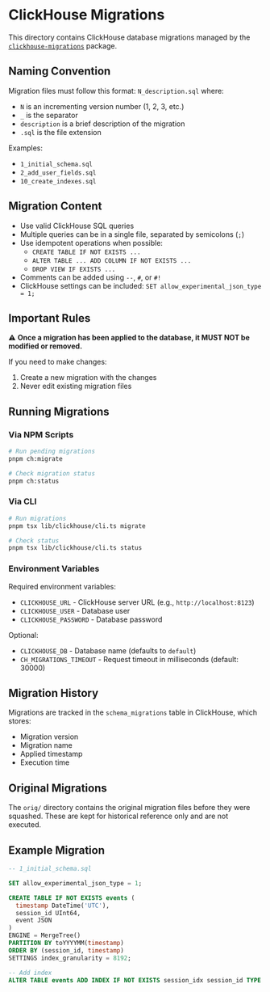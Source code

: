 # ClickHouse Migrations

This directory contains ClickHouse database migrations managed by the [`clickhouse-migrations`](https://github.com/VVVi/clickhouse-migrations) package.

## Naming Convention

Migration files must follow this format: `N_description.sql` where:
- `N` is an incrementing version number (1, 2, 3, etc.)
- `_` is the separator
- `description` is a brief description of the migration
- `.sql` is the file extension

Examples:
- `1_initial_schema.sql`
- `2_add_user_fields.sql`
- `10_create_indexes.sql`

## Migration Content

- Use valid ClickHouse SQL queries
- Multiple queries can be in a single file, separated by semicolons (`;`)
- Use idempotent operations when possible:
  - `CREATE TABLE IF NOT EXISTS ...`
  - `ALTER TABLE ... ADD COLUMN IF NOT EXISTS ...`
  - `DROP VIEW IF EXISTS ...`
- Comments can be added using `--`, `#`, or `#!`
- ClickHouse settings can be included: `SET allow_experimental_json_type = 1;`

## Important Rules

⚠️ **Once a migration has been applied to the database, it MUST NOT be modified or removed.**

If you need to make changes:
1. Create a new migration with the changes
2. Never edit existing migration files

## Running Migrations

### Via NPM Scripts

```bash
# Run pending migrations
pnpm ch:migrate

# Check migration status
pnpm ch:status
```

### Via CLI

```bash
# Run migrations
pnpm tsx lib/clickhouse/cli.ts migrate

# Check status
pnpm tsx lib/clickhouse/cli.ts status
```

### Environment Variables

Required environment variables:
- `CLICKHOUSE_URL` - ClickHouse server URL (e.g., `http://localhost:8123`)
- `CLICKHOUSE_USER` - Database user
- `CLICKHOUSE_PASSWORD` - Database password

Optional:
- `CLICKHOUSE_DB` - Database name (defaults to `default`)
- `CH_MIGRATIONS_TIMEOUT` - Request timeout in milliseconds (default: 30000)

## Migration History

Migrations are tracked in the `schema_migrations` table in ClickHouse, which stores:
- Migration version
- Migration name
- Applied timestamp
- Execution time

## Original Migrations

The `orig/` directory contains the original migration files before they were squashed. These are kept for historical reference only and are not executed.

## Example Migration

```sql
-- 1_initial_schema.sql

SET allow_experimental_json_type = 1;

CREATE TABLE IF NOT EXISTS events (
  timestamp DateTime('UTC'),
  session_id UInt64,
  event JSON
)
ENGINE = MergeTree()
PARTITION BY toYYYYMM(timestamp)
ORDER BY (session_id, timestamp)
SETTINGS index_granularity = 8192;

-- Add index
ALTER TABLE events ADD INDEX IF NOT EXISTS session_idx session_id TYPE minmax GRANULARITY 4;
```
